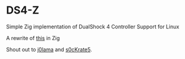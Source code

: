 # DS4-Z
Simple Zig implementation of DualShock 4 Controller Support for Linux

A rewrite of [this](https://github.com/j0lama/DS4Lib) in Zig

Shout out to [j0lama](https://github.com/j0lama) and [s0cKrate5](https://github.com/s0cKr4te5).
